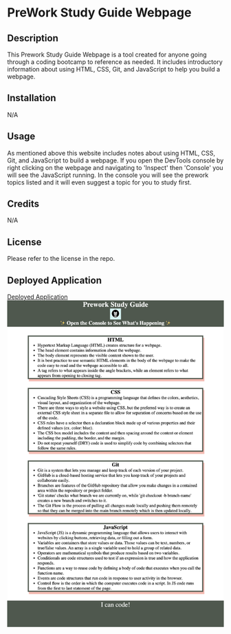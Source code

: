# PreWork Study Guide Webpage

## Description

This Prework Study Guide Webpage is a tool created for anyone going through a coding bootcamp to reference as needed. It includes introductory information about using HTML, CSS, Git, and JavaScript to help you build a webpage. 

## Installation

N/A

## Usage

As mentioned above this website includes notes about using HTML, CSS, Git, and JavaScript to build a webpage. If you open the DevTools console by right clicking on the webpage and navigating to 'Inspect' then 'Console' you will see the JavaScript running. In the console you will see the prework topics listed and it will even suggest a topic for you to study first. 

## Credits

N/A

## License

Please refer to the license in the repo.

## Deployed Application

[Deployed Application](https://pbullock08.github.io/prework-study-guide/)
![image](./assets/images/deployed-app.png)
